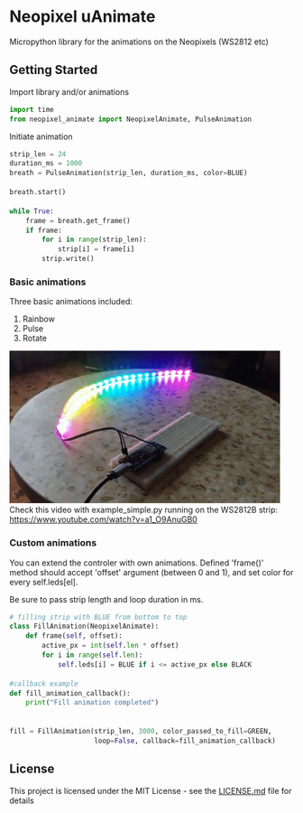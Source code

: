 # Neopixel uAnimate

Micropython library for the animations on the Neopixels (WS2812 etc)

## Getting Started

Import library and/or animations
```python
import time
from neopixel_animate import NeopixelAnimate, PulseAnimation
```
Initiate animation

```python
strip_len = 24
duration_ms = 1000
breath = PulseAnimation(strip_len, duration_ms, color=BLUE)

breath.start()

while True:
    frame = breath.get_frame()
    if frame:
        for i in range(strip_len):
            strip[i] = frame[i]
        strip.write()

```

### Basic animations

Three basic animations included: 

1. Rainbow
2. Pulse
3. Rotate

![video with example_simple.py running on the WS2812B strip](https://github.com/lavron/neopixel-uanimate/blob/master/img/preview.gif)
Check this video with example_simple.py running on the WS2812B strip:
https://www.youtube.com/watch?v=a1_O9AnuGB0



### Custom animations

You can extend the controler with own animations. 
Defined 'frame()' method should accept 'offset' argument (between 0 and 1), and set color for every self.leds[el].

Be sure to pass strip length and loop duration in ms.

```python
# filling strip with BLUE from bottom to top
class FillAnimation(NeopixelAnimate):
    def frame(self, offset):
        active_px = int(self.len * offset)
        for i in range(self.len):
            self.leds[i] = BLUE if i <= active_px else BLACK

#callback example
def fill_animation_callback():
    print("Fill animation completed")


fill = FillAnimation(strip_len, 3000, color_passed_to_fill=GREEN,
                     loop=False, callback=fill_animation_callback)
```

## License

This project is licensed under the MIT License - see the [LICENSE.md](LICENSE.md) file for details
